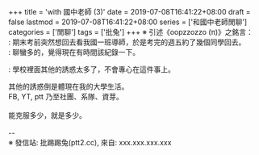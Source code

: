 +++
title = 'with 國中老師 (3)'
date = 2019-07-08T16:41:22+08:00
draft = false
lastmod = 2019-07-08T16:41:22+08:00
series = ['和國中老師閒聊']
categories = ['閒聊']
tags = ['批兔']
+++
※ 引述《oopzzozzo (π)》之銘言：<br>
: 期末考前突然想回去看我國一班導師，於是考完的週五約了幾個同學回去。<br>
: 聊蠻多的，覺得現在有時間該紀錄一下。<br>

: 學校裡面其他的誘惑太多了，不會專心在這件事上。<br>

其他的誘惑倒是體現在我的大學生活。<br>
FB, YT, ptt 乃至社團、系隊、資芽。<br>
<br>
能克服多少，就是多少。<br>
<br>
--<br>
※ 發信站: 批踢踢兔(ptt2.cc), 來自: xxx.xxx.xxx.xxx<br>
